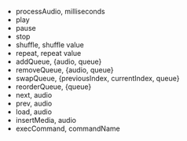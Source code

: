 * processAudio, milliseconds  
* play  
* pause  
* stop  
* shuffle, shuffle value  
* repeat, repeat value  
* addQueue, {audio, queue}  
* removeQueue, {audio, queue}  
* swapQueue, {previousIndex, currentIndex, queue}  
* reorderQueue, {queue}  
* next, audio  
* prev, audio  
* load, audio  
* insertMedia, audio  
* execCommand, commandName  
